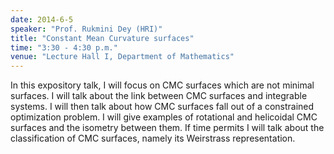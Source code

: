 ```yaml
---
date: 2014-6-5
speaker: "Prof. Rukmini Dey (HRI)"
title: "Constant Mean Curvature surfaces"
time: "3:30 - 4:30 p.m." 
venue: "Lecture Hall I, Department of Mathematics"
---
```

In this expository talk, I will focus on CMC surfaces which are not minimal surfaces. I will talk about the link between CMC surfaces and integrable systems. I will then talk about how CMC surfaces fall out of a constrained optimization problem. I will give examples of rotational and helicoidal CMC surfaces and the isometry between them. If time permits I will talk about the classification of CMC surfaces, namely its Weirstrass representation.

